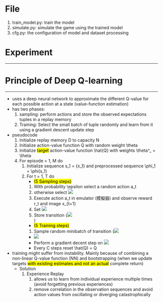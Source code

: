 # File
1. train_model.py: train the model
2. simulate.py: simulate the game using the trained model
3. cfg.py: the configuration of model and dataset processing

# Experiment
________________________________


# Principle of Deep Q-learning
___________________________________

  - uses a deep neural network to approximate the different Q-value for each possible action at a state (value-function estimation)
  - has two phases:
    1. sampling: perform actions and store the observed expectations tuples in a replay memory
    2. Training: Select the small batch of tuple randomly and learn from it using a gradient descent update step
  - pseudocode
    1. Initialize replay memory D to capacity N
    2. Initialize action-value function Q with random weight \theta
    3. Initialize <mark>target</mark> action-value function \hat{Q} with weights \theta^_ = \theta
    4. For episode = 1, M do
       1. Initialize sequence s_1 = {x_1} and preprocessed sequence \phi_1 = \phi(s_1)
       2. For t = 1, T do
          - <mark>(5 Sampling steps)</mark>
          1. With probability \epsilon select a random action a_t
          2. otherwise select <img src="https://latex.codecogs.com/svg.latex?\Large&space;\color{white} a_t=\arg\max_a Q(\phi(s_t), a;\theta)" /><br>
          3. Execute action a_t in emulator (模擬器) and observe reward r_t and image x_{t+1}
          4. Set <img src="https://latex.codecogs.com/svg.latex?\Large&space;\color{white} s_{t+1}=s_t,a_t,x_{t+1} \;and\;preprocess\; \phi_{t+1}=\phi(s_{t+1})" /><br>
          5. Store transition (<img src="https://latex.codecogs.com/svg.latex?\Large&space;\color{white} (\phi_t,a_t,r_t,\phi_{t+1})\;in\;D" /><br>)
          - <mark>(5 Training steps)</mark>
          1. Sample random minibatch of transition (<img src="https://latex.codecogs.com/svg.latex?\Large&space;\color{white} (\phi_j,a_j,r_j,\phi_{j+1})\;from\;D" /><br> 
          - <img src="https://latex.codecogs.com/svg.latex?\Large&space;\color{white}  Set\;y_j=\left\{\begin{matrix} r_j & \text{if episdeo terminates at step j+1} \\ r_j+\gamma\max_{a'}\hat{Q}(\phi_{j+1},a';\theta^- & otherwise  \end{matrix}\right." /><br>
          - Perform a gradient decent step on <img src="https://latex.codecogs.com/svg.latex?\Large&space;\color{white}  (y_j-Q(\phi_j,a_j;\theta))^2 \text{ with respect to the network parameter } \theta"  /><br>
          - Every C steps reset \hat(Q) = Q
  - training might suffer from instability. Mainly because of combining a non-linear Q-value function (NN) and bootstrapping (when we update targets <mark>with existing estimates and not an actual</mark> complete return)
    - Solution
      1. Experience Replay
         1. allows us to learn from individual experience multiple times (avoid forgetting previous experiences)
         2. remove correlation in the observation sequences and avoid action values from oscillating or diverging catastrophically 
         